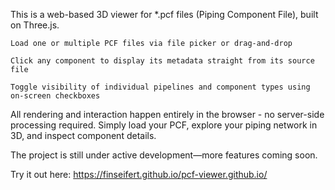 This is a web-based 3D viewer for *.pcf files (Piping Component File), built on Three.js.

    Load one or multiple PCF files via file picker or drag-and-drop

    Click any component to display its metadata straight from its source file

    Toggle visibility of individual pipelines and component types using on-screen checkboxes

All rendering and interaction happen entirely in the browser - no server-side processing required. Simply load your PCF, explore your piping network in 3D, and inspect component details.

The project is still under active development—more features coming soon.

Try it out here: https://finseifert.github.io/pcf-viewer.github.io/
